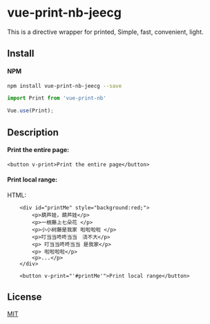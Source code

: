 # vue-print-nb-jeecg

This is a directive wrapper for printed, Simple, fast, convenient, light.

## Install

#### NPM
```bash
npm install vue-print-nb-jeecg --save
```

```javascript
import Print from 'vue-print-nb'

Vue.use(Print);
```


## Description

#### Print the entire page:

```
<button v-print>Print the entire page</button>
```


#### Print local range:

HTML:
```
    <div id="printMe" style="background:red;">
        <p>葫芦娃，葫芦娃</p>
        <p>一根藤上七朵花 </p>
        <p>小小树藤是我家 啦啦啦啦 </p>
        <p>叮当当咚咚当当　浇不大</p>
        <p> 叮当当咚咚当当 是我家</p>
        <p> 啦啦啦啦</p>
        <p>...</p>
    </div>

    <button v-print="'#printMe'">Print local range</button>
```


## License

[MIT](http://opensource.org/licenses/MIT)